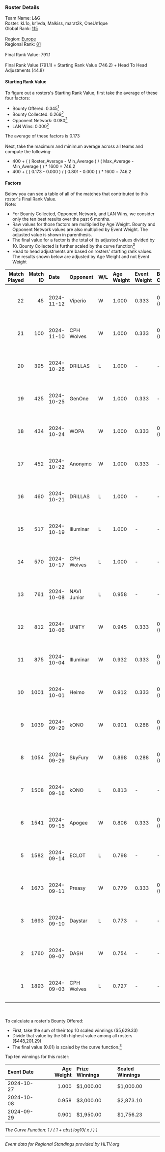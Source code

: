 ### Roster Details<br />
Team Name: L&G<br />
Roster: kL1o, kr1vda, Malkiss, marat2k, OneUn1que<br />
Global Rank: [115](../../standings_global_2024_11_13.md)<br />
<br />
Region: [Europe]( ../../standings_europe_2024_11_13.md)<br />
Regional Rank: [81]( ../../standings_europe_2024_11_13.md)<br />
<br />
Final Rank Value:  791.1<br />
<br />
Final Rank Value (791.1) = Starting Rank Value (746.2) + Head To Head Adjustments (44.8)<br />

#### Starting Rank Value<br />
To figure out a rosters's Starting Rank Value, first take the average of these four factors:<br />
- Bounty Offered: 0.345[<sup>1</sup>](#table2)
- Bounty Collected: 0.269[<sup>2</sup>](#table1)
- Opponent Network: 0.080[<sup>2</sup>](#table1)
- LAN Wins: 0.000[<sup>2</sup>](#table1)

The average of these factors is 0.173<br />
<br />
Next, take the maximum and minimum average across all teams and compute the following:<br />
- 400 + ( ( Roster_Average - Min_Average ) / ( Max_Average - Min_Average ) ) * 1600 = 746.2
- 400 + ( ( 0.173 - 0.000 ) / ( 0.801 - 0.000 ) ) * 1600 = 746.2


#### Factors<br />
Below you can see a table of all of the matches that contributed to this roster's Final Rank Value.<br />
Note:<br />

- For Bounty Collected, Opponent Network, and LAN Wins, we consider only the ten best results over the past 6 months.
- Raw values for those factors are multiplied by Age Weight. Bounty and Opponent Network values are also multiplied by Event Weight. The adjusted value is shown in parenthesis.
- The final value for a factor is the total of its adjusted values divided by 10. Bounty Collected is further scaled by the curve function[<sup>3</sup>](#curveFunction)
- Head to head adjustments are based on rosters' starting rank values. The results shown below are adjusted by Age Weight and not Event Weight
<span id="table1"></span><br />


| Match Played | Match ID | Date       | Opponent    | W/L | Age Weight | Event Weight | Bounty Collected | Opponent Network | LAN Wins  | H2H Adj. | Roster                                    |
| -: | -: | :- | :- | :- | :- | :- | :- | :- | :- | -: | :- |
|           22 |       45 | 2024-11-12 | Viperio     | W   | 1.000      | 0.333        | 0.000 (0.000)    | -                | 0 (0.000) |     4.56 | kL1o, kr1vda, Malkiss, marat2k, OneUn1que |
|           21 |      100 | 2024-11-10 | CPH Wolves  | W   | 1.000      | 0.333        | 0.000 (0.000)    | 0.105 (0.035)    | 0 (0.000) |     7.18 | kL1o, kr1vda, Malkiss, marat2k, OneUn1que |
|           20 |      395 | 2024-10-26 | DRILLAS     | L   | 1.000      | -            | -                | -                | -         |   -11.52 | kL1o, kr1vda, Malkiss, marat2k, OneUn1que |
|           19 |      425 | 2024-10-25 | GenOne      | W   | 1.000      | 0.333        | -                | 0.256 (0.085)    | 0 (0.000) |     8.38 | kL1o, kr1vda, Malkiss, marat2k, OneUn1que |
|           18 |      434 | 2024-10-24 | WOPA        | W   | 1.000      | 0.333        | 0.000 (0.000)    | 0.104 (0.035)    | 0 (0.000) |     9.91 | kL1o, kr1vda, Malkiss, marat2k, OneUn1que |
|           17 |      452 | 2024-10-22 | Anonymo     | W   | 1.000      | 0.333        | -                | 0.149 (0.050)    | 0 (0.000) |     6.96 | kL1o, kr1vda, Malkiss, marat2k, OneUn1que |
|           16 |      460 | 2024-10-21 | DRILLAS     | L   | 1.000      | -            | -                | -                | -         |   -11.23 | kL1o, kr1vda, Malkiss, marat2k, OneUn1que |
|           15 |      517 | 2024-10-19 | Illuminar   | L   | 1.000      | -            | -                | -                | -         |   -10.70 | kL1o, kr1vda, Malkiss, marat2k, OneUn1que |
|           14 |      570 | 2024-10-17 | CPH Wolves  | L   | 1.000      | -            | -                | -                | -         |   -25.09 | kL1o, kr1vda, Malkiss, marat2k, OneUn1que |
|           13 |      761 | 2024-10-08 | NAVI Junior | L   | 0.958      | -            | -                | -                | -         |    -7.08 | kL1o, kr1vda, Malkiss, marat2k, OneUn1que |
|           12 |      812 | 2024-10-06 | UNiTY       | W   | 0.945      | 0.333        | 0.023 (0.007)    | 0.379 (0.119)    | 0 (0.000) |    20.84 | kL1o, kr1vda, Malkiss, marat2k, OneUn1que |
|           11 |      875 | 2024-10-04 | Illuminar   | W   | 0.932      | 0.333        | 0.013 (0.004)    | 0.536 (0.166)    | 0 (0.000) |    19.82 | kL1o, kr1vda, Malkiss, marat2k, OneUn1que |
|           10 |     1001 | 2024-10-01 | Heimo       | W   | 0.912      | 0.333        | 0.001 (0.000)    | 0.148 (0.045)    | 0 (0.000) |     8.97 | kL1o, kr1vda, Malkiss, marat2k, OneUn1que |
|            9 |     1039 | 2024-09-29 | kONO        | W   | 0.901      | 0.288        | 0.016 (0.004)    | 0.381 (0.099)    | 0 (0.000) |    16.63 | kL1o, kr1vda, Malkiss, marat2k, OneUn1que |
|            8 |     1054 | 2024-09-29 | SkyFury     | W   | 0.898      | 0.288        | 0.001 (0.000)    | -                | 0 (0.000) |     6.11 | kL1o, kr1vda, Malkiss, marat2k, OneUn1que |
|            7 |     1508 | 2024-09-16 | kONO        | L   | 0.813      | -            | -                | -                | -         |    -9.73 | kL1o, kr1vda, Malkiss, marat2k, OneUn1que |
|            6 |     1541 | 2024-09-15 | Apogee      | W   | 0.806      | 0.333        | 0.008 (0.002)    | 0.467 (0.125)    | -         |    15.97 | kL1o, kr1vda, Malkiss, marat2k, OneUn1que |
|            5 |     1582 | 2024-09-14 | ECLOT       | L   | 0.798      | -            | -                | -                | -         |    -2.86 | kL1o, kr1vda, Malkiss, marat2k, OneUn1que |
|            4 |     1673 | 2024-09-11 | Preasy      | W   | 0.779      | 0.333        | 0.003 (0.001)    | 0.146 (0.038)    | -         |    11.33 | kL1o, kr1vda, Malkiss, marat2k, OneUn1que |
|            3 |     1693 | 2024-09-10 | Daystar     | L   | 0.773      | -            | -                | -                | -         |   -12.45 | kL1o, kr1vda, Malkiss, marat2k, OneUn1que |
|            2 |     1760 | 2024-09-07 | DASH        | W   | 0.754      | -            | -                | -                | -         |     7.67 | kL1o, kr1vda, Malkiss, marat2k, OneUn1que |
|            1 |     1893 | 2024-09-03 | CPH Wolves  | L   | 0.727      | -            | -                | -                | -         |    -8.80 | kL1o, kr1vda, Malkiss, marat2k, OneUn1que |

<br />
<span id="table2"></span><br />
To calculate a roster's Bounty Offered:<br />

- First, take the sum of their top 10 scaled winnings ($5,629.33)
- Divide that value by the 5th highest value among all rosters ($448,201.29)
- The final value (0.01) is scaled by the curve function.[<sup>3</sup>](#curveFunction)

Top ten winnings for this roster:<br />

| Event Date | Age Weight | Prize Winnings | Scaled Winnings |
| :- | -: | :- | :- |
| 2024-10-27 |      1.000 | $1,000.00      | $1,000.00       |
| 2024-10-08 |      0.958 | $3,000.00      | $2,873.10       |
| 2024-09-29 |      0.901 | $1,950.00      | $1,756.23       |


<span id="curveFunction"></span>_The Curve Function: 1 / ( 1 + abs( log10( x ) ) )_<br />

---
_Event data for Regional Standings provided by HLTV.org_<br />
